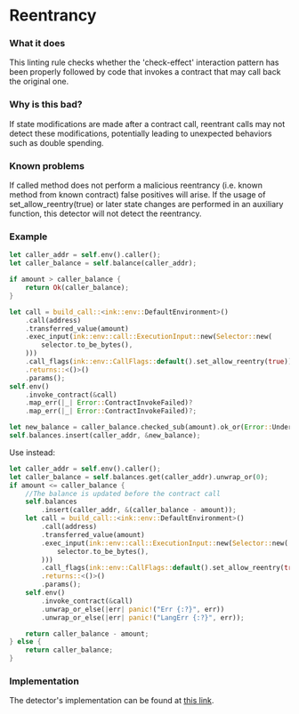 # Reentrancy

### What it does
This linting rule checks whether the 'check-effect' interaction pattern has been properly followed by code that invokes a contract that may call back the original one.

### Why is this bad?
If state modifications are made after a contract call, reentrant calls may not detect these modifications, potentially leading to unexpected behaviors such as double spending.

### Known problems
If called method does not perform a malicious reentrancy (i.e. known method from known contract) false positives will arise.
If the usage of set_allow_reentry(true) or later state changes are performed in an auxiliary function, this detector will not detect the reentrancy.

### Example
```rust
let caller_addr = self.env().caller();
let caller_balance = self.balance(caller_addr);

if amount > caller_balance {
    return Ok(caller_balance);
}

let call = build_call::<ink::env::DefaultEnvironment>()
    .call(address)
    .transferred_value(amount)
    .exec_input(ink::env::call::ExecutionInput::new(Selector::new(
        selector.to_be_bytes(),
    )))
    .call_flags(ink::env::CallFlags::default().set_allow_reentry(true))
    .returns::<()>()
    .params();
self.env()
    .invoke_contract(&call)
    .map_err(|_| Error::ContractInvokeFailed)?
    .map_err(|_| Error::ContractInvokeFailed)?;

let new_balance = caller_balance.checked_sub(amount).ok_or(Error::Underflow)?;
self.balances.insert(caller_addr, &new_balance);
```
Use instead:
```rust
let caller_addr = self.env().caller();
let caller_balance = self.balances.get(caller_addr).unwrap_or(0);
if amount <= caller_balance {
    //The balance is updated before the contract call
    self.balances
        .insert(caller_addr, &(caller_balance - amount));
    let call = build_call::<ink::env::DefaultEnvironment>()
        .call(address)
        .transferred_value(amount)
        .exec_input(ink::env::call::ExecutionInput::new(Selector::new(
            selector.to_be_bytes(),
        )))
        .call_flags(ink::env::CallFlags::default().set_allow_reentry(true))
        .returns::<()>()
        .params();
    self.env()
        .invoke_contract(&call)
        .unwrap_or_else(|err| panic!("Err {:?}", err))
        .unwrap_or_else(|err| panic!("LangErr {:?}", err));

    return caller_balance - amount;
} else {
    return caller_balance;
}
```

### Implementation

The detector's implementation can be found at [this link](https://github.com/CoinFabrik/scout/tree/main/detectors/reentrancy).